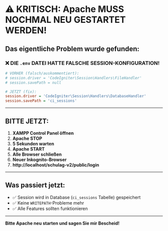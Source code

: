 # ⚠️ KRITISCH: Apache MUSS NOCHMAL NEU GESTARTET WERDEN!

## Das eigentliche Problem wurde gefunden:

### ❌ **DIE `.env` DATEI HATTE FALSCHE SESSION-KONFIGURATION!**

```ini
# VORHER (falsch/auskommentiert):
# session.driver = 'CodeIgniter\Session\Handlers\FileHandler'
# session.savePath = null

# JETZT (fix):
session.driver = 'CodeIgniter\Session\Handlers\DatabaseHandler'
session.savePath = 'ci_sessions'
```

---

## **BITTE JETZT:**

1. **XAMPP Control Panel öffnen**
2. **Apache STOP**
3. **5 Sekunden warten**
4. **Apache START**
5. **Alle Browser schließen**
6. **Neuer Inkognito-Browser**
7. **http://localhost/schulag-v2/public/login**

---

## Was passiert jetzt:

- ✅ Session wird in Database (`ci_sessions` Tabelle) gespeichert
- ✅ Keine `WRITEPATH`-Probleme mehr
- ✅ Alle Features sollten funktionieren

---

**Bitte Apache neu starten und sagen Sie mir Bescheid!**

